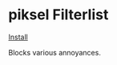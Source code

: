 # piksel Filterlist
[Install](https://raw.githubusercontent.com/sirpiksel/piksel-filterlist/main/src/piksel-filterlist.txt)

Blocks various annoyances.